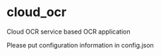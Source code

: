 # cloud_ocr
Cloud OCR service based OCR application

Please put configuration information in config.json
